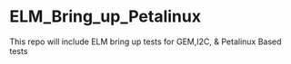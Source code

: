 # ELM_Bring_up_Petalinux
This repo will include ELM bring up tests for GEM,I2C, &amp; Petalinux Based tests
